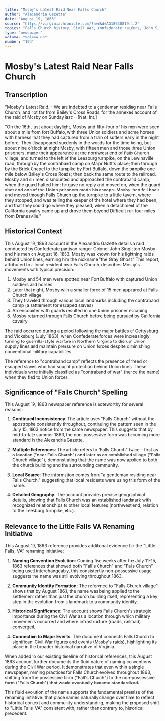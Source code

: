 ```yaml
---
title: "Mosby's Latest Raid Near Falls Church"
author: "Alexandria Gazette"
date: "August 19, 1863"
source: "https://virginiachronicle.com/?a=d&d=AG18630819.1.2"
topics: "Falls Church history, Civil War, Confederate raiders, John S. Mosby, naming conventions, place names"
type: "newspaper"
volume: "Volume 64"
number: "194"
---
```


# Mosby's Latest Raid Near Falls Church

## Transcription

"Mosby's Latest Raid.—We are indebted to a gentleman residing near Falls Church, and not far from Bailey's Cross Roads, for the annexed account of the raid of Mosby on Sunday last:—[Nat. Int.]

"On the 16th, just about daylight, Mosby and fifty-four of his men were seen about a mile from fort Buffalo, with three Union soldiers and some horses with harness that they had captured from a train of sutlers early in the night before. They disappeared suddenly in the woods for the time being, but about nine o'clock at night Mosby, with fifteen men and those three Union prisoners, made their appearance at the northwest end of Falls Church village, and turned to the left of the Leesburg turnpike, on the Lewinsville road, through by the contraband camp on Major Nutt's place; then through by the Brick Chapel to the turnpike by Fort Buffalo, down the turnpike one mile below Bailey's Cross Roads; then back the same route to the railroad. Mosby and six men dismounted and approached the contraband camp, when the guard halted him; he gave no reply and moved on, when the guard shot and one of the Union prisoners made his escape. Mosby then fell back and moved through Falls Church up the turnpike to a little tavern, where they stopped, and was telling the keeper of the hotel where they had been, and that they could go where they pleased, when a detachment of the California cavalry came up and drove them beyond Difficult run four miles from Dranesville."

## Historical Context

This August 19, 1863 account in the Alexandria Gazette details a raid conducted by Confederate partisan ranger Colonel John Singleton Mosby and his men on August 16, 1863. Mosby was known for his lightning raids behind Union lines, earning him the nickname "the Gray Ghost." This report, attributed to a local resident near Falls Church, describes Mosby's movements with typical precision:

1. Mosby and 54 men were spotted near Fort Buffalo with captured Union soldiers and horses
2. Later that night, Mosby with a smaller force of 15 men appeared at Falls Church village
3. They traveled through various local landmarks including the contraband camp (a settlement for escaped slaves)
4. An encounter with guards resulted in one Union prisoner escaping
5. Mosby returned through Falls Church before being pursued by California cavalry

The raid occurred during a period following the major battles of Gettysburg and Vicksburg (July 1863), when Confederate forces were increasingly turning to guerrilla-style warfare in Northern Virginia to disrupt Union supply lines and maintain pressure on Union forces despite diminishing conventional military capabilities.

The reference to "contraband camp" reflects the presence of freed or escaped slaves who had sought protection behind Union lines. These individuals were initially classified as "contraband of war" (hence the name) when they fled to Union forces.

## Significance of "Falls Church" Spelling

This August 19, 1863 newspaper reference is noteworthy for several reasons:

1. **Continued Inconsistency**: The article uses "Falls Church" without the apostrophe consistently throughout, continuing the pattern seen in the July 15, 1863 notice from the same newspaper. This suggests that by mid-to-late summer 1863, the non-possessive form was becoming more standard in the Alexandria Gazette.

2. **Multiple References**: The article refers to "Falls Church" twice - first as a location ("near Falls Church") and later as an established village ("Falls Church village"), demonstrating that the name was now applied to both the church building and the surrounding community.

3. **Local Source**: The information comes from "a gentleman residing near Falls Church," suggesting that local residents were using this form of the name.

4. **Detailed Geography**: The account provides precise geographical details, showing that Falls Church was an established landmark with recognized relationships to other local features (northwest end, relation to the Leesburg turnpike, etc.).

## Relevance to the Little Falls VA Renaming Initiative

This August 19, 1863 reference provides additional evidence for the "Little Falls, VA" renaming initiative:

1. **Naming Convention Evolution**: Coming five weeks after the July 11-15, 1863 references that showed both "Fall's Church" and "Falls Church" being used interchangeably, this consistently non-possessive usage suggests the name was still evolving throughout 1863.

2. **Community Identity Formation**: The reference to "Falls Church village" shows that by August 1863, the name was being applied to the settlement rather than just the church building itself, representing a key step in the evolution from a landmark to a community identity.

3. **Historical Significance**: The account shows Falls Church's strategic importance during the Civil War as a location through which military movements occurred and where infrastructure (roads, railroad) converged.

4. **Connection to Major Events**: The document connects Falls Church to significant Civil War figures and events (Mosby's raids), highlighting its place in the broader historical narrative of Virginia.

When added to our existing timeline of historical references, this August 1863 account further documents the fluid nature of naming conventions during the Civil War period. It demonstrates that even within a single newspaper, naming practices for Falls Church evolved throughout 1863, shifting from the possessive form ("Fall's Church") to the non-possessive form ("Falls Church") that would eventually become standardized.

This fluid evolution of the name supports the fundamental premise of the renaming initiative: that place names naturally change over time to reflect historical context and community understanding, making the proposed shift to "Little Falls, VA" consistent with, rather than contrary to, historical precedent. 